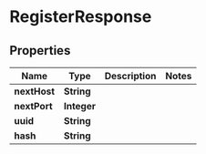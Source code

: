 

# RegisterResponse


## Properties

| Name | Type | Description | Notes |
|------------ | ------------- | ------------- | -------------|
|**nextHost** | **String** |  |  |
|**nextPort** | **Integer** |  |  |
|**uuid** | **String** |  |  |
|**hash** | **String** |  |  |




